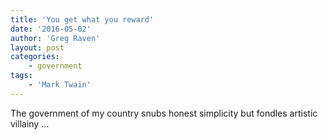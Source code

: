 ```yaml
---
title: 'You get what you reward'
date: '2016-05-02'
author: 'Greg Raven'
layout: post
categories:
    - government
tags:
    - 'Mark Twain'
---
```


The government of my country snubs honest simplicity but fondles artistic villainy …
